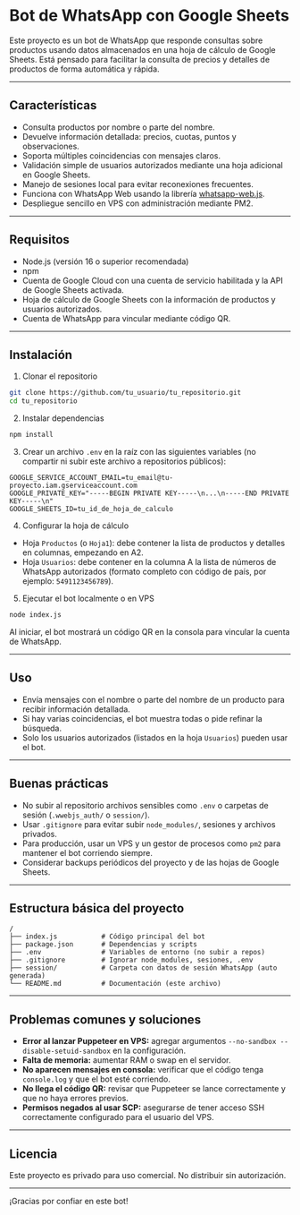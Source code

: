 # Bot de WhatsApp con Google Sheets

Este proyecto es un bot de WhatsApp que responde consultas sobre productos usando datos almacenados en una hoja de cálculo de Google Sheets. Está pensado para facilitar la consulta de precios y detalles de productos de forma automática y rápida.

---

## Características

- Consulta productos por nombre o parte del nombre.
- Devuelve información detallada: precios, cuotas, puntos y observaciones.
- Soporta múltiples coincidencias con mensajes claros.
- Validación simple de usuarios autorizados mediante una hoja adicional en Google Sheets.
- Manejo de sesiones local para evitar reconexiones frecuentes.
- Funciona con WhatsApp Web usando la librería [whatsapp-web.js](https://github.com/pedroslopez/whatsapp-web.js).
- Despliegue sencillo en VPS con administración mediante PM2.

---

## Requisitos

- Node.js (versión 16 o superior recomendada)
- npm
- Cuenta de Google Cloud con una cuenta de servicio habilitada y la API de Google Sheets activada.
- Hoja de cálculo de Google Sheets con la información de productos y usuarios autorizados.
- Cuenta de WhatsApp para vincular mediante código QR.

---

## Instalación

1. Clonar el repositorio

```bash
git clone https://github.com/tu_usuario/tu_repositorio.git
cd tu_repositorio
```

2. Instalar dependencias

```bash
npm install
```

3. Crear un archivo `.env` en la raíz con las siguientes variables (no compartir ni subir este archivo a repositorios públicos):

```env
GOOGLE_SERVICE_ACCOUNT_EMAIL=tu_email@tu-proyecto.iam.gserviceaccount.com
GOOGLE_PRIVATE_KEY="-----BEGIN PRIVATE KEY-----\n...\n-----END PRIVATE KEY-----\n"
GOOGLE_SHEETS_ID=tu_id_de_hoja_de_calculo
```

4. Configurar la hoja de cálculo

- Hoja `Productos` (o `Hoja1`): debe contener la lista de productos y detalles en columnas, empezando en A2.
- Hoja `Usuarios`: debe contener en la columna A la lista de números de WhatsApp autorizados (formato completo con código de país, por ejemplo: `5491123456789`).

5. Ejecutar el bot localmente o en VPS

```bash
node index.js
```

Al iniciar, el bot mostrará un código QR en la consola para vincular la cuenta de WhatsApp.

---

## Uso

- Envía mensajes con el nombre o parte del nombre de un producto para recibir información detallada.
- Si hay varias coincidencias, el bot muestra todas o pide refinar la búsqueda.
- Solo los usuarios autorizados (listados en la hoja `Usuarios`) pueden usar el bot.

---

## Buenas prácticas

- No subir al repositorio archivos sensibles como `.env` o carpetas de sesión (`.wwebjs_auth/` o `session/`).
- Usar `.gitignore` para evitar subir `node_modules/`, sesiones y archivos privados.
- Para producción, usar un VPS y un gestor de procesos como `pm2` para mantener el bot corriendo siempre.
- Considerar backups periódicos del proyecto y de las hojas de Google Sheets.

---

## Estructura básica del proyecto

```
/
├── index.js           # Código principal del bot
├── package.json       # Dependencias y scripts
├── .env               # Variables de entorno (no subir a repos)
├── .gitignore         # Ignorar node_modules, sesiones, .env
├── session/           # Carpeta con datos de sesión WhatsApp (auto generada)
└── README.md          # Documentación (este archivo)
```

---

## Problemas comunes y soluciones

- **Error al lanzar Puppeteer en VPS:** agregar argumentos `--no-sandbox --disable-setuid-sandbox` en la configuración.
- **Falta de memoria:** aumentar RAM o swap en el servidor.
- **No aparecen mensajes en consola:** verificar que el código tenga `console.log` y que el bot esté corriendo.
- **No llega el código QR:** revisar que Puppeteer se lance correctamente y que no haya errores previos.
- **Permisos negados al usar SCP:** asegurarse de tener acceso SSH correctamente configurado para el usuario del VPS.

---

## Licencia

Este proyecto es privado para uso comercial. No distribuir sin autorización.

---

¡Gracias por confiar en este bot!
